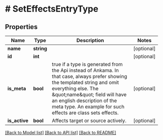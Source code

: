 # # SetEffectsEntryType

## Properties

Name | Type | Description | Notes
------------ | ------------- | ------------- | -------------
**name** | **string** |  | [optional]
**id** | **int** |  | [optional]
**is_meta** | **bool** | true if a type is generated from the Api instead of Ankama. In that case, always prefer showing the templated string and omit everything else. The \&quot;name\&quot; field will have an english description of the meta type. An example for such effects are class sets effects. | [optional]
**is_active** | **bool** | Affects target or source actively. | [optional]

[[Back to Model list]](../../README.md#models) [[Back to API list]](../../README.md#endpoints) [[Back to README]](../../README.md)
